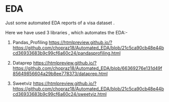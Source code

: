 # EDA
Just some automated EDA reports of a visa dataset .

Here we have used 3 libraries , which automates the EDA:-
1) Pandas_Profiling
https://htmlpreview.github.io/?https://github.com/chopraz18/Automated_EDA/blob/21c5ca90cb48e44bcd36933683b9c99cf6a60c24/pandasprofiling.html

2) Dataprep
https://htmlpreview.github.io/?https://github.com/chopraz18/Automated_EDA/blob/66369276e131d49f85649856604a29b8ee778373/dataprep.html

3) Sweetviz
https://htmlpreview.github.io/?https://github.com/chopraz18/Automated_EDA/blob/21c5ca90cb48e44bcd36933683b9c99cf6a60c24/sweetviz.html
